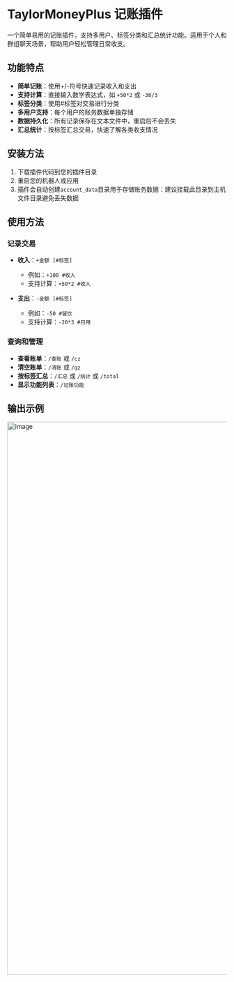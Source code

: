 # TaylorMoneyPlus 记账插件

一个简单易用的记账插件，支持多用户、标签分类和汇总统计功能。适用于个人和群组聊天场景，帮助用户轻松管理日常收支。

## 功能特点

- **简单记账**：使用+/-符号快速记录收入和支出
- **支持计算**：直接输入数学表达式，如 `+50*2` 或 `-30/3`
- **标签分类**：使用#标签对交易进行分类
- **多用户支持**：每个用户的账务数据单独存储
- **数据持久化**：所有记录保存在文本文件中，重启后不会丢失
- **汇总统计**：按标签汇总交易，快速了解各类收支情况

## 安装方法

1. 下载插件代码到您的插件目录
2. 重启您的机器人或应用
3. 插件会自动创建`account_data`目录用于存储账务数据：建议挂载此目录到主机文件目录避免丢失数据

## 使用方法

### 记录交易

- **收入**：`+金额 [#标签]`
  - 例如：`+100 #收入`
  - 支持计算：`+50*2 #收入`

- **支出**：`-金额 [#标签]`
  - 例如：`-50 #餐饮`
  - 支持计算：`-20*3 #日用`

### 查询和管理

- **查看账单**：`/查账` 或 `/cz`
- **清空账单**：`/清账` 或 `/qz`
- **按标签汇总**：`/汇总` 或 `/统计` 或 `/total`
- **显示功能列表**：`/记账功能`

## 输出示例
<img width="1269" alt="image" src="https://github.com/user-attachments/assets/a68d814e-2256-47de-9109-050cb0c8f3a0" />

